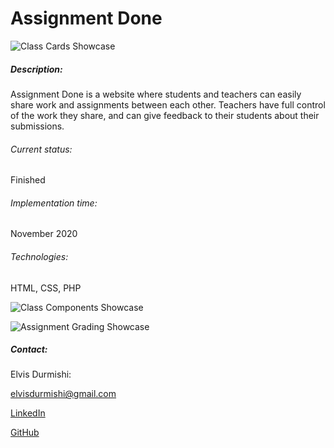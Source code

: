 # Assignment Done

![Class Cards Showcase](./images/AssignmentDone#1.png)

##### Description:

Assignment Done is a website where students and teachers can easily share work and assignments between each other. Teachers have full control of the work they share, and can give feedback to their students about their submissions.

###### Current status:

Finished

###### Implementation time:

November 2020

###### Technologies:

HTML, CSS, PHP

![Class Components Showcase](./images/AssignmentDone#2.png)

![Assignment Grading Showcase](./images/AssignmentDone#3.png)

##### Contact:

Elvis Durmishi:

[elvisdurmishi@gmail.com](mailto:elvisdurmishi@gmail.com)

[LinkedIn](https://www.linkedin.com/in/elvis-durmishi-0846241b3/)

[GitHub](https://github.com/elvisdurmishi)
